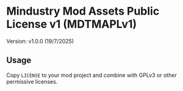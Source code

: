 # Mindustry Mod Assets Public License v1 (MDTMAPLv1)
Version: v1.0.0 (19/7/2025)

## Usage
Copy `LICENSE` to your mod project and combine with GPLv3 or other permissive licenses.
